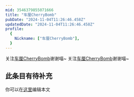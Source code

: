 ```yaml
---
mid: 3546379855071666
title: "车厘CherryBomb"
pubDate: "2024-11-04T11:26:46.458Z"
updatedDate: "2024-11-04T11:26:46.458Z"
profile:
  {
    Nickname: ["车厘CherryBomb"],
  }
---
```


关注[车厘CherryBomb](https://space.bilibili.com/3546379855071666)谢谢喵~ 关注[车厘CherryBomb](https://space.bilibili.com/3546379855071666)谢谢喵~

## 此条目有待补充
你可以在[这里](https://github.com/Yuhanawa/VTuber.ICU-Content/edit/master/v/车厘CherryBomb/index.md)编辑本文
